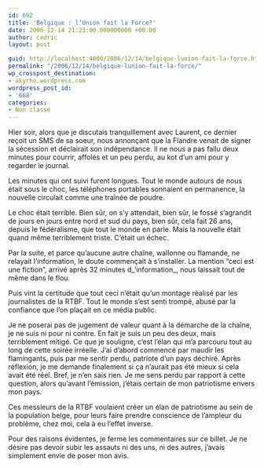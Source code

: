 ```yaml
---
id: 692
title: 'Belgique : l’Union fait la Force?'
date: 2006-12-14 21:23:00.000000000 +00:00
author: cedric
layout: post

guid: http://localhost:4000/2006/12/14/belgique-lunion-fait-la-force.html
permalink: "/2006/12/14/belgique-lunion-fait-la-force/"
wp_crosspost_destination:
- akyrho.wordpress.com
wordpress_post_id:
- '668'
categories:
- Non classé
---
```

Hier soir, alors que je discutais tranquillement avec Laurent, ce dernier reçoit un SMS de sa soeur, nous annonçant que la Flandre venait de signer la sécession et déclairait son indépendance. Il ne nous a pas fallu deux minutes pour courrir, affolés et un peu perdu, au kot d’un ami pour y regarder le journal.

Les minutes qui ont suivi furent longues. Tout le monde autours de nous était sous le choc, les téléphones portables sonnaient en permanence, la nouvelle circulait comme une traînée de poudre.

Le choc était terrible. Bien sûr, on s’y attendait, bien sûr, le fossé s’agrandit de jours en jours entre nord et sud du pays, bien sûr, cela fait 26 ans, depuis le fédéralisme, que tout le monde en parle. Mais la nouvelle était quand même terriblement triste. C’était un échec.

Par la suite, et parce qu’aucune autre chaîne, wallonne ou flamande, ne relayait l’information, le doute commençait à s’installer. La mention “ceci est une fiction”, arrivé après 32 minutes d\_‘information\_, nous laissait tout de même dans le flou.

Puis vint la certitude que tout ceci n’était qu’un montage réalisé par les journalistes de la RTBF. Tout le monde s’est senti trompé, abusé par la confiance que l’on plaçait en ce média public.

Je ne poserai pas de jugement de valeur quant à la démarche de la chaîne, je ne suis ni pour ni contre. En fait je suis un peu des deux, mais terriblement mitigé. Ce que je souligne, c’est l’élan qui m’a parcouru tout au long de cette soirée irréelle. J’ai d’abord commencé par maudir les flamingants, puis par me sentir perdu, patriote d’un pays déchiré. Après réflexion, je me demande finalement si ça n’aurait pas été mieux si cela avait été réel. Bref, je n’en sais rien. Je me sens perdu par rapport à cette question, alors qu’avant l’émission, j’étais certain de mon patriotisme envers mon pays.

Ces messieurs de la RTBF voulaient créer un élan de patriotisme au sein de la population belge, pour leurs faire prendre conscience de l’ampleur du problème, chez moi, cela à eu l’effet inverse.

Pour des raisons évidentes, je ferme les commentaires sur ce billet. Je ne désire pas devoir subir les assauts ni des uns, ni des autres, j’avais simplement envie de poser mon avis.